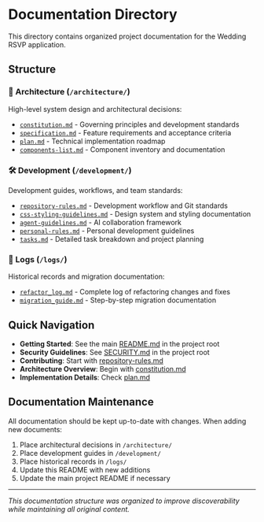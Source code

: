 # Documentation Directory

This directory contains organized project documentation for the Wedding RSVP application.

## Structure

### 📐 Architecture (`/architecture/`)
High-level system design and architectural decisions:
- [`constitution.md`](./architecture/constitution.md) - Governing principles and development standards
- [`specification.md`](./architecture/specification.md) - Feature requirements and acceptance criteria
- [`plan.md`](./architecture/plan.md) - Technical implementation roadmap
- [`components-list.md`](./architecture/components-list.md) - Component inventory and documentation

### 🛠️ Development (`/development/`)
Development guides, workflows, and team standards:
- [`repository-rules.md`](./development/repository-rules.md) - Development workflow and Git standards
- [`css-styling-guidelines.md`](./development/css-styling-guidelines.md) - Design system and styling documentation
- [`agent-guidelines.md`](./development/agent-guidelines.md) - AI collaboration framework
- [`personal-rules.md`](./development/personal-rules.md) - Personal development guidelines
- [`tasks.md`](./development/tasks.md) - Detailed task breakdown and project planning

### 📜 Logs (`/logs/`)
Historical records and migration documentation:
- [`refactor_log.md`](./logs/refactor_log.md) - Complete log of refactoring changes and fixes
- [`migration_guide.md`](./logs/migration_guide.md) - Step-by-step migration documentation

## Quick Navigation

- **Getting Started**: See the main [README.md](../README.md) in the project root
- **Security Guidelines**: See [SECURITY.md](../SECURITY.md) in the project root  
- **Contributing**: Start with [repository-rules.md](./development/repository-rules.md)
- **Architecture Overview**: Begin with [constitution.md](./architecture/constitution.md)
- **Implementation Details**: Check [plan.md](./architecture/plan.md)

## Documentation Maintenance

All documentation should be kept up-to-date with changes. When adding new documents:

1. Place architectural decisions in `/architecture/`
2. Place development guides in `/development/`  
3. Place historical records in `/logs/`
4. Update this README with new additions
5. Update the main project README if necessary

---
*This documentation structure was organized to improve discoverability while maintaining all original content.*